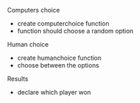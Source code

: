 Computers choice
- create computerchoice function
- function should choose a random option

Human choice
- create humanchoice function
- choose between the options

Results
- declare which player won
